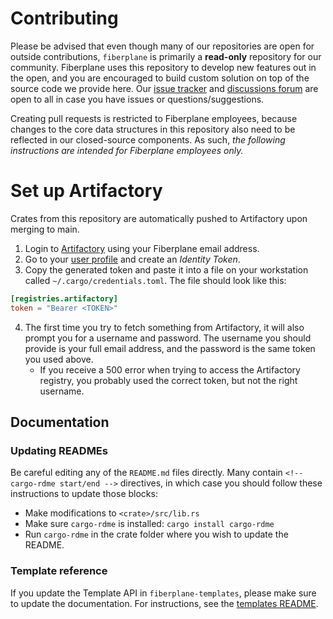 # Contributing

Please be advised that even though many of our repositories are open for outside
contributions, `fiberplane` is primarily a **read-only** repository for our
community. Fiberplane uses this repository to develop new features out in the
open, and you are encouraged to build custom solution on top of the source code
we provide here. Our [issue tracker](https://github.com/fiberplane/fiberplane/issues)
and [discussions forum](https://github.com/fiberplane/fiberplane/discussions)
are open to all in case you have issues or questions/suggestions.

Creating pull requests is restricted to Fiberplane employees, because changes to
the core data structures in this repository also need to be reflected in our
closed-source components. As such, _the following instructions are intended for
Fiberplane employees only._

# Set up Artifactory

Crates from this repository are automatically pushed to Artifactory upon merging
to main.

1. Login to [Artifactory](https://fiberplane.jfrog.io/ui/login/) using your
   Fiberplane email address.
2. Go to your [user profile](https://fiberplane.jfrog.io/ui/user_profile) and
   create an _Identity Token_.
3. Copy the generated token and paste it into a file on your workstation called
   `~/.cargo/credentials.toml`. The file should look like this:

```toml
[registries.artifactory]
token = "Bearer <TOKEN>"
```

4. The first time you try to fetch something from Artifactory, it will also
   prompt you for a username and password. The username you should provide is
   your full email address, and the password is the same token you used above.
   - If you receive a 500 error when trying to access the Artifactory registry,
     you probably used the correct token, but not the right username.

## Documentation

### Updating READMEs

Be careful editing any of the `README.md` files directly. Many contain
`<!-- cargo-rdme start/end -->` directives, in which case you should follow
these instructions to update those blocks:

- Make modifications to `<crate>/src/lib.rs`
- Make sure `cargo-rdme` is installed: `cargo install cargo-rdme`
- Run `cargo-rdme` in the crate folder where you wish to update the README.

### Template reference

If you update the Template API in `fiberplane-templates`, please make sure to
update the documentation. For instructions, see the
[templates README](fiberplane-templates/README.md#generating-documentation).
